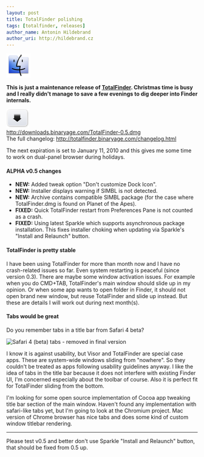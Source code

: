 ```yaml
---
layout: post
title: TotalFinder polishing
tags: [totalfinder, releases]
author_name: Antonin Hildebrand
author_uri: http://hildebrand.cz
---
```


<img src="/shared/img/icons/totalfinder-64.png" class="intro-icon"/>

**This is just a maintenance release of [TotalFinder](http://totalfinder.binaryage.com). Christmas time is busy and I really didn't manage to save a few evenings to dig deeper into Finder internals.**

<div class="blog-download">
    <a class="download-link" href="http://downloads.binaryage.com/TotalFinder-0.5.dmg"><img src="/shared/img/small-download-button.png"/><div>http://downloads.binaryage.com/TotalFinder-0.5.dmg</div></a>
    <div class="download-note">The full changelog: <a href="http://totalfinder.binaryage.com/changelog.html">http://totalfinder.binaryage.com/changelog.html</a></div>
</div>

The next expiration is set to January 11, 2010 and this gives me some time to work on dual-panel browser during holidays.

#### ALPHA v0.5 changes

<ul class="changes">
    <li><b>NEW:</b> Added tweak option "Don't customize Dock Icon".</li>
    <li><b>NEW:</b> Installer displays warning if SIMBL is not detected.</li>
    <li><b>NEW:</b> Archive contains compatible SIMBL package (for the case where TotalFinder.dmg is found on Planet of the Apes).</li>
    <li><b>FIXED:</b> Quick TotalFinder restart from Preferences Pane is not counted as a crash.</li>
    <li><b>FIXED:</b> Using latest Sparkle which supports asynchronous package installation. This fixes installer choking when updating via Sparkle's "Install and Relaunch" button.</li>
</ul>

#### TotalFinder is pretty stable

I have been using TotalFinder for more than month now and I have no crash-related issues so far. Even system restarting is peaceful (since version 0.3).
There are maybe some window activation issues. For example when you do CMD+TAB, TotalFinder's main window should slide up in my opinion. 
Or when some app wants to open folder in Finder, it should not open brand new window, but reuse TotalFinder 
and slide up instead. But these are details I will work out during next month(s).

#### Tabs would be great

Do you remember tabs in a title bar from Safari 4 beta?

<img class="blog-image" src="/images/safari-beta-tabs.jpg" title="Safari 4 (beta) tabs - removed in final version"> 

I know it is against usability, but Visor and TotalFinder are special case apps. These are system-wide windows sliding from "nowhere". 
So they couldn't be treated as apps following usability guidelines anyway. 
I like the idea of tabs in the title bar because it does not interfere with existing
Finder UI, I'm concerned especially about the toolbar of course. Also it is perfect fit for TotalFinder sliding from the bottom.

I'm looking for some open source implementation of Cocoa app tweaking title bar section of the main window. 
Haven't found any implementation with safari-like tabs yet, but I'm going to look at the Chromium project. 
Mac version of Chrome browser has nice tabs and does some kind of custom window titlebar rendering.

---

Please test v0.5 and better don't use Sparkle "Install and Relaunch" button, that should be fixed from 0.5 up.